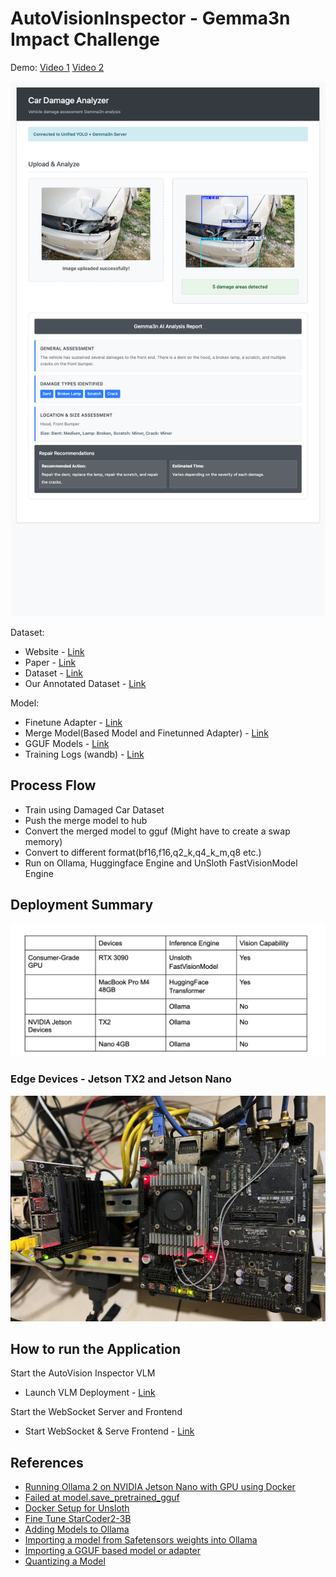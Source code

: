 # AutoVisionInspector - Gemma3n Impact Challenge
Demo: [Video 1](https://www.youtube.com/watch?v=2nr59kP-Ano) [Video 2](https://www.youtube.com/watch?v=lZjY6w1PU30)

![Autovision](./assets/webapp-results/m4.png)

Dataset:
- Website - [Link](https://cardd-ustc.github.io/)
- Paper - [Link](https://cardd-ustc.github.io/docs/CarDD.pdf)
- Dataset - [Link](https://drive.google.com/file/d/1bbyqVCKZX5Ur5Zg-uKj0jD0maWAVeOLx/view)
- Our Annotated Dataset - [Link](https://huggingface.co/datasets/gigwegbe/damaged-car-dataset-annotated)

Model: 
- Finetune Adapter - [Link](https://huggingface.co/gigwegbe/gemma-3n-E2B-it-finetuned-adapters)
- Merge Model(Based Model and Finetunned Adapter) - [Link](https://huggingface.co/gigwegbe/gemma3n-merged)
- GGUF Models - [Link](https://huggingface.co/gigwegbe/gemma3n-gguf)
- Training Logs (wandb) - [Link](https://wandb.ai/gigwegbe-carnegie-mellon-university/my-vision-finetune?nw=nwusergigwegbe)
  
## Process Flow 
- Train using Damaged Car Dataset  
- Push the merge model to hub 
- Convert the merged model to gguf (Might have to create a swap memory)
- Convert to different format(bf16,f16,q2_k,q4_k_m,q8 etc.)
- Run on Ollama, Huggingface Engine and UnSloth FastVisionModel Engine

## Deployment Summary
![](./assets/device-summary.png)

### Edge Devices - Jetson TX2 and Jetson Nano 
![Edge Devices](./assets/jetson-devices.png)


## How to run the Application
Start the AutoVision Inspector VLM
- Launch VLM Deployment - [Link](https://github.com/gigwegbe/gemma3n-car-damage-competition/tree/main/hugginface_deployment)

Start the WebSocket Server and Frontend
- Start WebSocket & Serve Frontend - [Link](https://github.com/gigwegbe/gemma3n-car-damage-competition/tree/main/object_detection)

## References
- [Running Ollama 2 on NVIDIA Jetson Nano with GPU using Docker](https://collabnix.com/running-ollama-2-on-nvidia-jetson-nano-with-gpu-using-docker/)
-  [Failed at model.save_pretrained_gguf](https://github.com/unslothai/unsloth/issues/341#issuecomment-2340006070)
-  [Docker Setup for Unsloth](https://github.com/unslothai/unsloth/wiki#1-dockerfile)
-  [Fine Tune StarCoder2-3B](https://debuggercafe.com/fine-tune-starcoder2-3b/)
-  [Adding Models to Ollama](https://debuggercafe.com/adding-models-to-ollama/)
-  [Importing a model from Safetensors weights into Ollama](https://debuggercafe.com/adding-models-to-ollama/)
-  [Importing a GGUF based model or adapter](https://github.com/ollama/ollama/blob/main/docs/import.md#importing-a-gguf-based-model-or-adapter)
-  [Quantizing a Model](https://github.com/ollama/ollama/blob/main/docs/import.md#quantizing-a-model)
